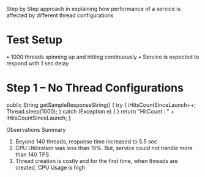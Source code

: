 Step by Step approach in explaining how performance of a service is affected by different thread configurations
# Test Setup
•	1000 threads spinning up and hitting continuously
•	Service is expected to respond with 1 sec delay
# Step 1 – No Thread Configurations
public String getSampleResponseString() {
        try {
            iHitsCountSinceLaunch++;
            Thread.sleep(1000);
        } catch (Exception e) {
        }
        return "HitCount : " + iHitsCountSinceLaunch;
    }

Observations Summary
1. Beyond 140 threads, response time increased to 5.5 sec
2. CPU Utilization was less than 15%. But, service could not handle more than 140 TPS
3. Thread creation is costly and for the first time, when threads are created, CPU Usage is high